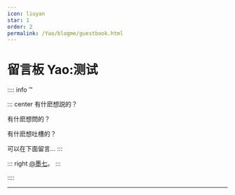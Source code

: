 ```yaml
---
icon: liuyan
star: 1
order: 2
permalink: /Yao/blogme/guestbook.html
---
```


# 留言板 Yao:测试

:::: info ™

::: center
有什麽想説的？

有什麽想問的？

有什麽想吐槽的？

可以在下面留言...
:::

::: right
[@墨七](https://mo7.cc)。
:::

::::

---
